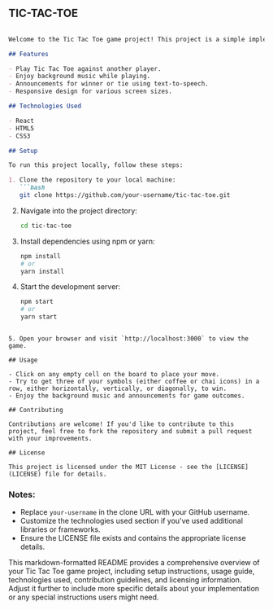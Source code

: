 ## TIC-TAC-TOE

```markdown

Welcome to the Tic Tac Toe game project! This project is a simple implementation of the classic game, built using React.

## Features

- Play Tic Tac Toe against another player.
- Enjoy background music while playing.
- Announcements for winner or tie using text-to-speech.
- Responsive design for various screen sizes.

## Technologies Used

- React
- HTML5
- CSS3

## Setup

To run this project locally, follow these steps:

1. Clone the repository to your local machine:
   ```bash
   git clone https://github.com/your-username/tic-tac-toe.git
   ```
   
2. Navigate into the project directory:
   ```bash
   cd tic-tac-toe
   ```

3. Install dependencies using npm or yarn:
   ```bash
   npm install
   # or
   yarn install
   ```

4. Start the development server:
   ```bash
   npm start
   # or
   yarn start
 ``` 

5. Open your browser and visit `http://localhost:3000` to view the game.

## Usage

- Click on any empty cell on the board to place your move.
- Try to get three of your symbols (either coffee or chai icons) in a row, either horizontally, vertically, or diagonally, to win.
- Enjoy the background music and announcements for game outcomes.

## Contributing

Contributions are welcome! If you'd like to contribute to this project, feel free to fork the repository and submit a pull request with your improvements.

## License

This project is licensed under the MIT License - see the [LICENSE](LICENSE) file for details.
```

### Notes:
- Replace `your-username` in the clone URL with your GitHub username.
- Customize the technologies used section if you've used additional libraries or frameworks.
- Ensure the LICENSE file exists and contains the appropriate license details.

This markdown-formatted README provides a comprehensive overview of your Tic Tac Toe game project, including setup instructions, usage guide, technologies used, contribution guidelines, and licensing information. Adjust it further to include more specific details about your implementation or any special instructions users might need.
